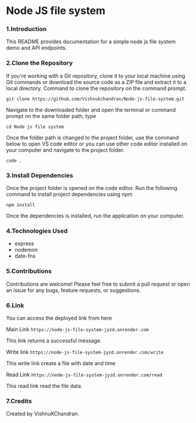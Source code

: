 # Node JS file system

### 1.Introduction

This README provides documentation for a simple node js file system demo and API endpoints.

### 2.Clone the Repository

If you're working with a Git repository, clone it to your local machine using Git commands or download the source code as a ZIP file and extract it to a local directory. Command to clone the repository on the command prompt.

```
git clone https://github.com/Vishnukchandran/Node-js-file-system.git
```

Navigate to the downloaded folder and open the terminal or command prompt on the same folder path, type

```
cd Node js file system
```

Once the folder path is changed to the project folder, use the command below to open VS code editor or you can use other code editor installed on your computer and navigate to the project folder.

```
code .
```

### 3.Install Dependencies

Once the project folder is opened on the code editor. Run the following command to install project dependencies using npm

```
npm install
```

Once the dependencies is installed, run the application on your computer.

### 4.Technologies Used

- express
- nodemon
- date-fns

### 5.Contributions

Contributions are welcome! Please feel free to submit a pull request or open an issue for any bugs, feature requests, or suggestions.

### 6.Link

You can access the deployed link from here

Main Link
`
https://node-js-file-system-jyzd.onrender.com
`

This link returns a successful message.

Write link
`https://node-js-file-system-jyzd.onrender.com/write
`

This write link create a file with date and time

Read Link
`https://node-js-file-system-jyzd.onrender.com/read
`

This read link read the file data.

### 7.Credits

Created by VishnuKChandran.